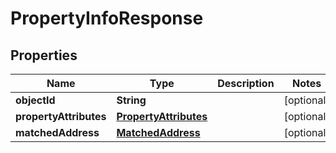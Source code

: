 
# PropertyInfoResponse

## Properties
Name | Type | Description | Notes
------------ | ------------- | ------------- | -------------
**objectId** | **String** |  |  [optional]
**propertyAttributes** | [**PropertyAttributes**](PropertyAttributes.md) |  |  [optional]
**matchedAddress** | [**MatchedAddress**](MatchedAddress.md) |  |  [optional]



